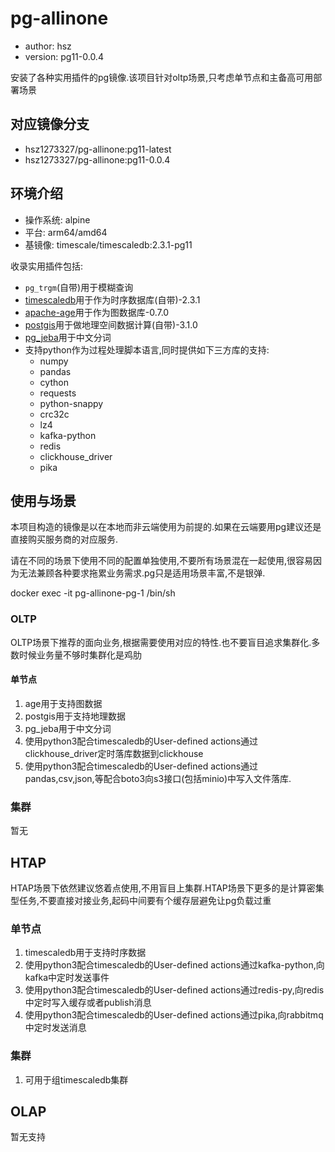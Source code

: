 # pg-allinone

+ author: hsz
+ version: pg11-0.0.4

安装了各种实用插件的pg镜像.该项目针对oltp场景,只考虑单节点和主备高可用部署场景

## 对应镜像分支

+ hsz1273327/pg-allinone:pg11-latest
+ hsz1273327/pg-allinone:pg11-0.0.4

## 环境介绍

+ 操作系统: alpine
+ 平台: arm64/amd64
+ 基镜像: timescale/timescaledb:2.3.1-pg11

收录实用插件包括:

+ `pg_trgm`(自带)用于模糊查询
+ [timescaledb](https://github.com/timescale/timescaledb)用于作为时序数据库(自带)-2.3.1
+ [apache-age](https://age.apache.org/docs/master/intro/operators.html)用于作为图数据库-0.7.0
+ [postgis](https://github.com/postgis/postgis)用于做地理空间数据计算(自带)-3.1.0
+ [pg_jeba](https://github.com/jaiminpan/pg_jieba)用于中文分词
+ 支持python作为过程处理脚本语言,同时提供如下三方库的支持:
    + numpy
    + pandas
    + cython
    + requests
    + python-snappy
    + crc32c
    + lz4
    + kafka-python
    + redis
    + clickhouse_driver
    + pika

## 使用与场景

本项目构造的镜像是以在本地而非云端使用为前提的.如果在云端要用pg建议还是直接购买服务商的对应服务.

请在不同的场景下使用不同的配置单独使用,不要所有场景混在一起使用,很容易因为无法兼顾各种要求拖累业务需求.pg只是适用场景丰富,不是银弹.

docker exec -it pg-allinone-pg-1 /bin/sh

### OLTP

OLTP场景下推荐的面向业务,根据需要使用对应的特性.也不要盲目追求集群化.多数时候业务量不够时集群化是鸡肋

#### 单节点

1. age用于支持图数据
2. postgis用于支持地理数据
3. pg_jeba用于中文分词
4. 使用python3配合timescaledb的User-defined actions通过clickhouse_driver定时落库数据到clickhouse
5. 使用python3配合timescaledb的User-defined actions通过pandas,csv,json,等配合boto3向s3接口(包括minio)中写入文件落库.

### 集群

暂无

## HTAP

HTAP场景下依然建议悠着点使用,不用盲目上集群.HTAP场景下更多的是计算密集型任务,不要直接对接业务,起码中间要有个缓存层避免让pg负载过重

### 单节点

1. timescaledb用于支持时序数据
2. 使用python3配合timescaledb的User-defined actions通过kafka-python,向kafka中定时发送事件
3. 使用python3配合timescaledb的User-defined actions通过redis-py,向redis中定时写入缓存或者publish消息
4. 使用python3配合timescaledb的User-defined actions通过pika,向rabbitmq中定时发送消息

### 集群

1. 可用于组timescaledb集群

## OLAP

暂无支持
